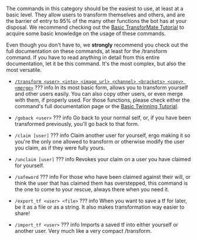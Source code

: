 The commands in this category should be the easiest to use, at least at a basic
level. They allow users to transform themselves and others, and are the barrier
of entry to 95% of the many other functions the bot has at your disposal. We
recommend checking out the [Basic TransforMate Tutorial](../../tutorials/basic.md)
to acquire some basic knowledge on the usage of these commands.

Even though you don't have to, we **strongly** recommend you check out the full
documentation on these commands, at least for the /transform command. If you have
to read anything in detail from this entire documentation, let it be this command.
It's the most complex, but also the most versatile.

- [`/transform <user> <into> <image_url> <channel> <brackets> <copy> <merge>`](transform.md)
??? info
    In its most basic form, allows you to transform yourself and other users easily.
    You can also copy other users, or even merge with them, if properly used. For
    those functions, please check either the command's full documentation page or
    the [Basic Twinning Tutorial](../../tutorials/twinning.md).

- `/goback <user>`
??? info
    Go back to your normal self, or, if you have been transformed
    previously, you'll go back to that form.

- `/claim [user]`
??? info
    Claim another user for yourself, ergo making it so you're the only
    one allowed to transform or otherwise modify the user you claim, as if they were
    fully yours.

- `/unclaim [user]`
??? info
    Revokes your claim on a user you have claimed for yourself.

- `/safeword`
??? info
    For those who have been claimed against their will, or think the user that has
    claimed them has overstepped, this command is the one to come to your rescue,
    always there when you need it.

- `/export_tf <user> <file>`
??? info
    When you want to save a tf for later, be it as a file or as a string. It also
    makes transformation way easier to share!

- `/import_tf <user>`
??? info
    Imports a saved tf into either yourself or another user. Very much like a
    very compact /transform.